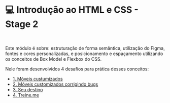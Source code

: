 # 💻 Introdução ao HTML e CSS - Stage 2

<br>

Este módulo é sobre: estruturação de forma semântica, utilização do Figma, fontes e cores personalizadas, e posicionamento e espaçamento utilizando os conceitos de Box Model e Flexbox do CSS.

Nele foram desenvolvidos 4 desafios para prática desses conceitos:

- <a href="https://github.com/daragneri/rocketseat-explorer/tree/main/n%C3%ADvel-02/stage/desafio-01">1. Móveis custumizados</a>
- <a href="https://github.com/daragneri/rocketseat-explorer/tree/main/n%C3%ADvel-02/stage/desafio-02">2. Móveis customizados corrigindo bugs</a>
- <a href="https://github.com/daragneri/rocketseat-explorer/tree/main/n%C3%ADvel-02/stage/desafio-03">3. Seu destino</a>
- <a href="https://github.com/daragneri/rocketseat-explorer/tree/main/n%C3%ADvel-02/stage/desafio-04">4. Treine.me</a>

